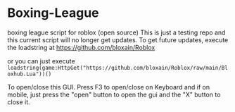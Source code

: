 # Boxing-League
boxing league script for roblox (open source)
This is just a testing repo and this current script will no longer get updates. To get future updates, execute the loadstring at https://github.com/bloxain/Roblox 

or you can just execute ``` loadstring(game:HttpGet("https://github.com/bloxain/Roblox/raw/main/Bloxhub.Lua"))()```

To open/close this GUI. Press F3 to open/close on Keyboard and if on mobile, just press the "open" button to open the gui and the "X" button to close it.
